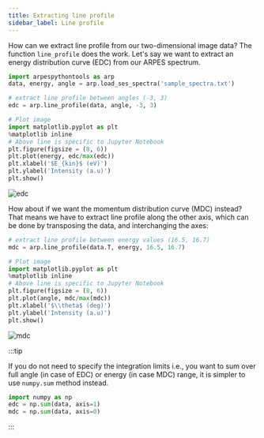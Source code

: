 ```yaml
---
title: Extracting line profile
sidebar_label: Line profile
---
```

How can we extract line profile from our two-dimensional image data? The
function `line_profile` does the work. Let's say we want to extract an energy
distribution curve (EDC) from our ARPES spectrum.

```python showLineNumbers
import arpespythontools as arp
data, energy, angle = arp.load_ses_spectra('sample_spectra.txt')

# extract line profile between angles (-3, 3)
edc = arp.line_profile(data, angle, -3, 3)

# Plot image
import matplotlib.pyplot as plt
%matplotlib inline
# Above line is specific to Jupyter Notebook
plt.figure(figsize = (8, 6))
plt.plot(energy, edc/max(edc))
plt.xlabel('$E_{kin}$ (eV)')
plt.ylabel('Intensity (a.u)')
plt.show()
```

<picture>
  <source type="image/webp" srcset={require("/img/edc.webp").default} />
  <img src={require("/img/edc.png").default} alt="edc" />
</picture>

How about if we want the momentum distribution curve (MDC) instead? That means
we have to extract line profile along the other axis, which can be  done by
transposing the data, and interchanging the axes:

```python showLineNumbers
# extract line profile between energy values (16.5, 16.7)
mdc = arp.line_profile(data.T, energy, 16.5, 16.7)

# Plot image
import matplotlib.pyplot as plt
%matplotlib inline
# Above line is specific to Jupyter Notebook
plt.figure(figsize = (8, 6))
plt.plot(angle, mdc/max(mdc))
plt.xlabel('$\\theta$ (deg)')
plt.ylabel('Intensity (a.u)')
plt.show()
```

<picture>
  <source type="image/webp" srcset={require("/img/mdc.webp").default} />
  <img src={require("/img/mdc.png").default} alt="mdc" />
</picture>

:::tip

If you do not need to specify the integration limits i.e., you want to sum over
full angle (in case of EDC) or energy (in case MDC) range, it is simpler to use
`numpy.sum` method instead.

```python
import numpy as np
edc = np.sum(data, axis=1)
mdc = np.sum(data, axis=0)
```

:::
